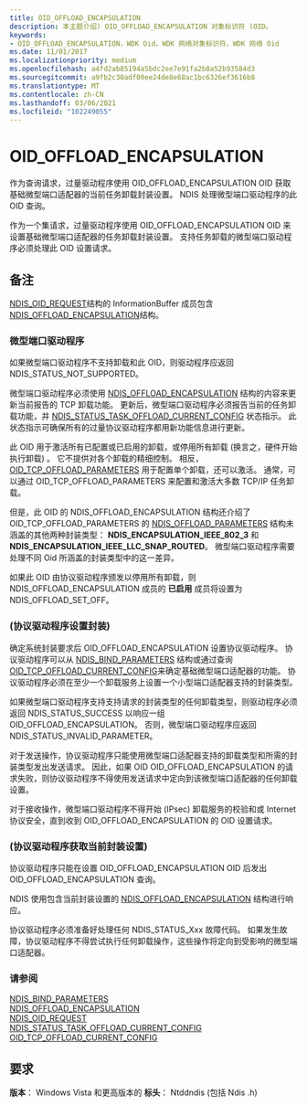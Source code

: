 ```yaml
---
title: OID_OFFLOAD_ENCAPSULATION
description: 本主题介绍) OID_OFFLOAD_ENCAPSULATION 对象标识符 (OID。
keywords:
- OID_OFFLOAD_ENCAPSULATION，WDK Oid，WDK 网络对象标识符，WDK 网络 Oid
ms.date: 11/01/2017
ms.localizationpriority: medium
ms.openlocfilehash: a4fd2ab85194a5bdc2ee7e91fa2b8a52b93584d3
ms.sourcegitcommit: a9fb2c30adf09ee24de8e68ac1bc6326ef3616b8
ms.translationtype: MT
ms.contentlocale: zh-CN
ms.lasthandoff: 03/06/2021
ms.locfileid: "102249055"
---
```

# <a name="oid_offload_encapsulation"></a>OID_OFFLOAD_ENCAPSULATION

作为查询请求，过量驱动程序使用 OID_OFFLOAD_ENCAPSULATION OID 获取基础微型端口适配器的当前任务卸载封装设置。 NDIS 处理微型端口驱动程序的此 OID 查询。

作为一个集请求，过量驱动程序使用 OID_OFFLOAD_ENCAPSULATION OID 来设置基础微型端口适配器的任务卸载封装设置。 支持任务卸载的微型端口驱动程序必须处理此 OID 设置请求。

## <a name="remarks"></a>备注

[NDIS_OID_REQUEST](/windows-hardware/drivers/ddi/oidrequest/ns-oidrequest-ndis_oid_request)结构的 InformationBuffer 成员包含[NDIS_OFFLOAD_ENCAPSULATION](/windows-hardware/drivers/ddi/encapsulationconfig/ns-encapsulationconfig-ndis_offload_encapsulation)结构。

### <a name="miniport-drivers"></a>微型端口驱动程序

如果微型端口驱动程序不支持卸载和此 OID，则驱动程序应返回 NDIS_STATUS_NOT_SUPPORTED。

微型端口驱动程序必须使用 [NDIS_OFFLOAD_ENCAPSULATION](/windows-hardware/drivers/ddi/encapsulationconfig/ns-encapsulationconfig-ndis_offload_encapsulation) 结构的内容来更新当前报告的 TCP 卸载功能。 更新后，微型端口驱动程序必须报告当前的任务卸载功能，并 [NDIS_STATUS_TASK_OFFLOAD_CURRENT_CONFIG](ndis-status-task-offload-current-config.md) 状态指示。 此状态指示可确保所有的过量协议驱动程序都用新功能信息进行更新。

此 OID 用于激活所有已配置或已启用的卸载，或停用所有卸载 (换言之，硬件开始执行卸载) 。 它不提供对各个卸载的精细控制。 相反， [OID_TCP_OFFLOAD_PARAMETERS](oid-tcp-offload-parameters.md) 用于配置单个卸载，还可以激活。 通常，可以通过 OID_TCP_OFFLOAD_PARAMETERS 来配置和激活大多数 TCP/IP 任务卸载。

但是，此 OID 的 NDIS_OFFLOAD_ENCAPSULATION 结构还介绍了 OID_TCP_OFFLOAD_PARAMETERS 的 [NDIS_OFFLOAD_PARAMETERS](/windows-hardware/drivers/ddi/ntddndis/ns-ntddndis-_ndis_offload_parameters) 结构未涵盖的其他两种封装类型： **NDIS_ENCAPSULATION_IEEE_802_3** 和 **NDIS_ENCAPSULATION_IEEE_LLC_SNAP_ROUTED**。 微型端口驱动程序需要处理不同 Oid 所涵盖的封装类型中的这一差异。

如果此 OID 由协议驱动程序颁发以停用所有卸载，则 NDIS_OFFLOAD_ENCAPSULATION 成员的 **已启用** 成员将设置为 NDIS_OFFLOAD_SET_OFF。

### <a name="setting-encapsulation-protocol-drivers"></a> (协议驱动程序设置封装) 

确定系统封装要求后 OID_OFFLOAD_ENCAPSULATION 设置协议驱动程序。 协议驱动程序可以从 [NDIS_BIND_PARAMETERS](/windows-hardware/drivers/ddi/ndis/ns-ndis-_ndis_bind_parameters) 结构或通过查询 [OID_TCP_OFFLOAD_CURRENT_CONFIG](oid-tcp-offload-current-config.md)来确定基础微型端口适配器的功能。 协议驱动程序必须在至少一个卸载服务上设置一个小型端口适配器支持的封装类型。

如果微型端口驱动程序支持支持请求的封装类型的任何卸载类型，则驱动程序必须返回 NDIS_STATUS_SUCCESS 以响应一组 OID_OFFLOAD_ENCAPSULATION。 否则，微型端口驱动程序应返回 NDIS_STATUS_INVALID_PARAMETER。

对于发送操作，协议驱动程序只能使用微型端口适配器支持的卸载类型和所需的封装类型发出发送请求。 因此，如果 OID OID_OFFLOAD_ENCAPSULATION 的请求失败，则协议驱动程序不得使用发送请求中定向到该微型端口适配器的任何卸载设置。

对于接收操作，微型端口驱动程序不得开始 (IPsec) 卸载服务的校验和或 Internet 协议安全，直到收到 OID_OFFLOAD_ENCAPSULATION 的 OID 设置请求。

### <a name="obtaining-current-encapsulation-settings-protocol-drivers"></a> (协议驱动程序获取当前封装设置) 

协议驱动程序只能在设置 OID_OFFLOAD_ENCAPSULATION OID 后发出 OID_OFFLOAD_ENCAPSULATION 查询。

NDIS 使用包含当前封装设置的 [NDIS_OFFLOAD_ENCAPSULATION](/windows-hardware/drivers/ddi/encapsulationconfig/ns-encapsulationconfig-ndis_offload_encapsulation) 结构进行响应。

协议驱动程序必须准备好处理任何 NDIS_STATUS_Xxx 故障代码。 如果发生故障，协议驱动程序不得尝试执行任何卸载操作，这些操作将定向到受影响的微型端口适配器。

### <a name="see-also"></a>请参阅

[NDIS_BIND_PARAMETERS](/windows-hardware/drivers/ddi/ndis/ns-ndis-_ndis_bind_parameters)  
[NDIS_OFFLOAD_ENCAPSULATION](/windows-hardware/drivers/ddi/encapsulationconfig/ns-encapsulationconfig-ndis_offload_encapsulation)  
[NDIS_OID_REQUEST](/windows-hardware/drivers/ddi/oidrequest/ns-oidrequest-ndis_oid_request)  
[NDIS_STATUS_TASK_OFFLOAD_CURRENT_CONFIG](ndis-status-task-offload-current-config.md)  
[OID_TCP_OFFLOAD_CURRENT_CONFIG](oid-tcp-offload-current-config.md)

## <a name="requirements"></a>要求

**版本**： Windows Vista 和更高版本的 **标头**： Ntddndis (包括 Ndis .h) 
